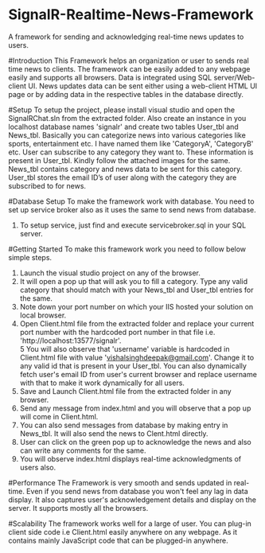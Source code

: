 # SignalR-Realtime-News-Framework
A framework for sending and acknowledging real-time news updates to users.

#Introduction
This Framework helps an organization or user to sends real time news to clients. The framework can be easily added to any webpage easily and supports all browsers. Data is integrated using SQL server/Web-client UI. News updates data can be sent either using a web-client HTML UI page or by adding data in the respective tables in the database directly.

#Setup
To setup the project, please install visual studio and open the SignalRChat.sln from the extracted folder. Also create an instance in you localhost database names 'signalr' and create two tables User_tbl  and News_tbl.
Basically you can categorize news into various categories like sports, entertainment etc. I have named them like 'CategoryA', 'CategoryB' etc. User can subscribe to any category they want to. These information is present in User_tbl. Kindly follow the attached images for the same.
News_tbl contains category and news data to be sent for this category. 
User_tbl stores the email ID’s of user along with the category they are subscribed to for news.

#Database Setup
To make the framework work with database. You need to set up service broker also as it uses the same to send news from database.
1. To setup service, just find and execute servicebroker.sql in your SQL server.

#Getting Started
To make this framework work you need to follow below simple steps.</br>
1. Launch the visual studio project on any of the browser.</br>
2. It will open a pop up that will ask you to fill a category. Type any valid category that should match with your News_tbl and User_tbl entries for the same.
3. Note down your port number on which your IIS hosted your solution on local browser.</br> 
4. Open Client.html file from the extracted folder and replace your current port number with the hardcoded port number in that file i.e. 'http://localhost:13577/signalr'.</br>
5 You will also observe that 'username' variable is hardcoded in Client.html file with value 'vishalsinghdeepak@gmail.com'. Change it to any valid id that is present in your User_tbl. You can also dynamically fetch user's email ID from user's current browser and replace username with that to make it work dynamically for all users.</br>
6. Save and Launch Client.html file from the extracted folder in any browser.</br> 
7. Send any message from index.html and you will observe that a pop up will come in Client.html.</br>
8. You can also send messages from database by making entry in News_tbl. It will also send the news to Clent.html directly.</br>
9. User can click on the green pop up to acknowledge the news and also can write any comments for the same.</br>
10. You will observe index.html displays real-time acknowledgments of users also.</br>

#Performance
The Framework is very smooth and sends updated in real-time. Even if you send news from database you won't feel any lag in data display. It also captures user's acknowledgement details and display on the server. It supports mostly all the browsers.

#Scalability
The framework works well for a large of user. You can plug-in client side code i.e Client.html easily anywhere on any webpage. As it contains mainly JavaScript code that can be plugged-in anywhere.
